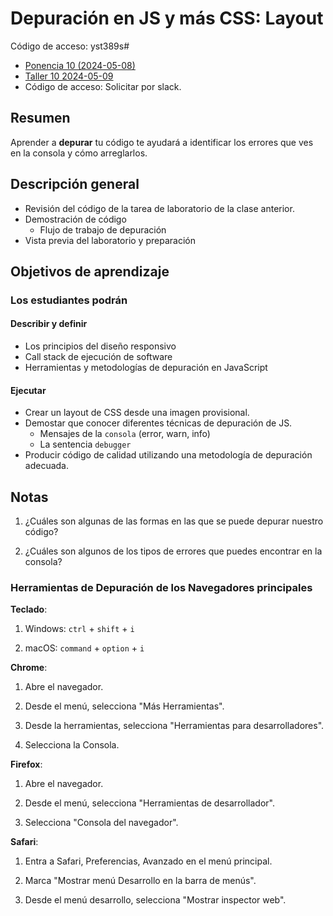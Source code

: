 ﻿# Depuración en JS y más CSS: Layout


Código de acceso: yst389s#

- [Ponencia 10 (2024-05-08)](https://us06web.zoom.us/rec/share/IBPzYjHbYDIFieL44-qLLtBD-TNWUkMN1eNNsN-kQ16jhRPnusPTAWt7_Wh7XkLt.q3nSFXKDBW9JCEYS)
- [Taller 10 2024-05-09](https://us06web.zoom.us/rec/share/-lSHe00FQJlynZUTR_dNQi49xXaDjxzHmBnuNJP-5XYwJ1eAH96ch6Kh0KdtcIp5.vMP3EeRy_TQjE27G)
- Código de acceso: Solicitar por slack.

## Resumen

Aprender a **depurar** tu código te ayudará a identificar los errores que ves en la consola y cómo arreglarlos.

## Descripción general

- Revisión del código de la tarea de laboratorio de la clase anterior.
- Demostración de código
  - Flujo de trabajo de depuración
- Vista previa del laboratorio y preparación

## Objetivos de aprendizaje

### Los estudiantes podrán

#### Describir y definir

- Los principios del diseño responsivo
- Call stack de ejecución de software
- Herramientas y metodologías de depuración en JavaScript

#### Ejecutar

- Crear un layout de CSS desde una imagen provisional.
- Demostar que conocer diferentes técnicas de depuración de JS.
  - Mensajes de la `consola` (error, warn, info)
  - La sentencia `debugger`
- Producir código de calidad utilizando una metodología de depuración adecuada.

## Notas

1. ¿Cuáles son algunas de las formas en las que se puede depurar nuestro código?

1. ¿Cuáles son algunos de los tipos de errores que puedes encontrar en la consola?

### Herramientas de Depuración de los Navegadores principales

**Teclado**:

1. Windows: `ctrl` + `shift` + `i`

1. macOS: `command` + `option` + `i`

**Chrome**:

1. Abre el navegador.

1. Desde el menú, selecciona "Más Herramientas".

1. Desde la herramientas, selecciona "Herramientas para desarrolladores".

1. Selecciona la Consola.

**Firefox**:

1. Abre el navegador.

1. Desde el menú, selecciona "Herramientas de desarrollador".

1. Selecciona "Consola del navegador".

**Safari**:

1. Entra a Safari, Preferencias, Avanzado en el menú principal.

1. Marca "Mostrar menú Desarrollo en la barra de menús".

1. Desde el menú desarrollo, selecciona "Mostrar inspector web".
